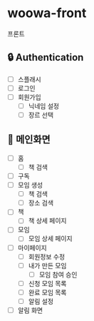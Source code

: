 # woowa-front
프론트

## 🔒 Authentication
- [ ] 스플래시
- [ ] 로그인
- [ ] 회원가입
    - [ ] 닉네임 설정
    - [ ] 장르 선택

## 📌 메인화면
- [ ] 홈
    - [ ] 책 검색
- [ ] 구독
- [ ] 모임 생성
    - [ ] 책 검색
    - [ ] 장소 검색
- [ ] 책
    - [ ] 책 상세 페이지
- [ ] 모임
    - [ ] 모임 상세 페이지
- [ ] 마이페이지
    - [ ] 회원정보 수정
    - [ ] 내가 만든 모임
        - [ ] 모임 참여 승인
    - [ ] 신청 모임 목록
    - [ ] 완료 모임 목록
    - [ ] 알림 설정
- [ ] 알림 화면